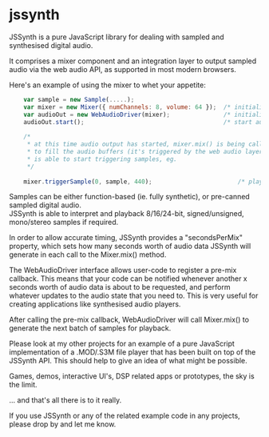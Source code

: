 jssynth
=======

JSSynth is a pure JavaScript library for dealing with sampled and synthesised digital audio.

It comprises a mixer component and an integration layer to output sampled audio via
the web audio API, as supported in most modern browsers.

Here's an example of using the mixer to whet your appetite:

```JavaScript
    var sample = new Sample(.....);
    var mixer = new Mixer({ numChannels: 8, volume: 64 });  /* initialise the mixer */
    var audioOut = new WebAudioDriver(mixer);               /* initialise web audio API w/ mixer */
    audioOut.start();                                       /* start audio mixing / playing */
  
    /*
     * at this time audio output has started, mixer.mix() is being called in the background
     * to fill the audio buffers (it's triggered by the web audio layer), and user code
     * is able to start triggering samples, eg.
     */
    
    mixer.triggerSample(0, sample, 440);                        /* play sample, channel 0 @ A440 */
```

Samples can be either function-based (ie. fully synthetic), or pre-canned sampled digital audio.  
JSSynth is able to interpret and playback 8/16/24-bit, signed/unsigned, mono/stereo samples if required.

In order to allow accurate timing, JSSynth provides a "secondsPerMix" property, which sets
how many seconds worth of audio data JSSynth will generate in each call to the Mixer.mix() method.

The WebAudioDriver interface allows user-code to register a pre-mix callback.  This means that your
code can be notified whenever another x seconds worth of audio data is about to be requested, and
perform whatever updates to the audio state that you need to.  This is very useful for creating 
applications like synthesised audio players.

After calling the pre-mix callback, WebAudioDriver will call Mixer.mix() to generate the next
batch of samples for playback.

Please look at my other projects for an example of a pure JavaScript implementation of a .MOD/.S3M file
player that has been built on top of the JSSynth API.  This should help to give an idea of what
might be possible.  

Games, demos, interactive UI's, DSP related apps or prototypes, the sky is the limit.

... and that's all there is to it really.

If you use JSSynth or any of the related example code in any projects, please drop by and let 
me know.
